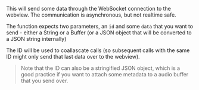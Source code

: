 This will send some data through the WebSocket connection to the webview. The communication is asynchronous, but not realtime safe.

The function expects two parameters, an `id` and some `data` that you want to send - either a String or a Buffer (or a JSON object that will be converted to a JSON string internally)

The ID will be used to coallascate calls (so subsequent calls with the same ID might only send that last data over to the webview).

> Note that the ID can also be a stringified JSON object, which is a good practice if you want to attach some metadata to a audio buffer that you send over.

